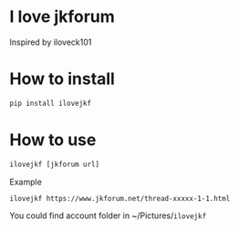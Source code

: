 I love jkforum
==========


Inspired by iloveck101


How to install
==========

```bash
pip install ilovejkf
```


How to use
==========

```bash
ilovejkf [jkforum url]
```


Example

```bash
ilovejkf https://www.jkforum.net/thread-xxxxx-1-1.html
```


You could find account folder in ~/Pictures/`ilovejkf`
